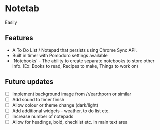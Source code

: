# Notetab
Easily
## Features

  * A To Do List / Notepad that persists using Chrome Sync API.
  * Built in timer with Pomodoro settings available
  * 'Notebooks' - The ability to create separate notebooks to store other info. (Ex: Books to read, Recipes to make, Things to work on)


## Future updates
-[ ] Implement background image from /r/earthporn or similar
-[ ] Add sound to timer finish
-[ ] Allow colour or theme change (dark/light)
-[ ] Add additional widgets - weather, to do list etc.
-[ ] Increase number of notepads
-[ ] Allow for headings, bold, checklist etc. in main text area 
